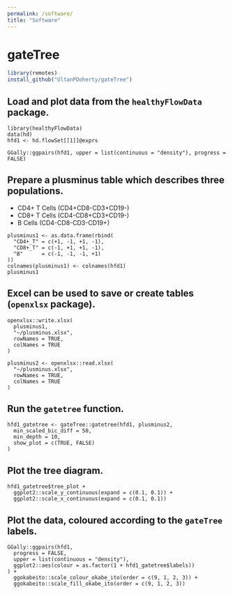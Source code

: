 ```yaml
---
permalink: /software/
title: "Software"
---
```


# gateTree

```r
library(remotes)
install_github("UltanPDoherty/gateTree")
```

## Load and plot data from the `healthyFlowData` package.
```{r hfd1_setup, message=FALSE, warning=FALSE}
library(healthyFlowData)
data(hd)
hfd1 <- hd.flowSet[[1]]@exprs

GGally::ggpairs(hfd1, upper = list(continuous = "density"), progress = FALSE)
```

## Prepare a plusminus table which describes three populations.

* CD4+ T Cells (CD4+CD8-CD3+CD19-)
* CD8+ T Cells (CD4-CD8+CD3+CD19-)
* B Cells      (CD4-CD8-CD3-CD19+)

```{r plusminus, message=FALSE, warning=FALSE}
plusminus1 <- as.data.frame(rbind(
  "CD4+_T" = c(+1, -1, +1, -1),
  "CD8+_T" = c(-1, +1, +1, -1),
  "B"      = c(-1, -1, -1, +1)
))
colnames(plusminus1) <- colnames(hfd1)
plusminus1
```

## Excel can be used to save or create tables (`openxlsx` package).
```{r openxlsx}
openxlsx::write.xlsx(
  plusminus1,
  "~/plusminus.xlsx",
  rowNames = TRUE,
  colNames = TRUE
)

plusminus2 <- openxlsx::read.xlsx(
  "~/plusminus.xlsx",
  rowNames = TRUE,
  colNames = TRUE
)
```

## Run the `gatetree` function.
```{r gatetree, message=FALSE, warning=FALSE}
hfd1_gatetree <- gateTree::gatetree(hfd1, plusminus2,
  min_scaled_bic_diff = 50,
  min_depth = 10,
  show_plot = c(TRUE, FALSE)
)
```

## Plot the tree diagram.
```{r tree_plot, message=FALSE, warning=FALSE}
hfd1_gatetree$tree_plot +
  ggplot2::scale_y_continuous(expand = c(0.1, 0.1)) +
  ggplot2::scale_x_continuous(expand = c(0.1, 0.1))
```

## Plot the data, coloured according to the `gateTree` labels.
```{r ggpairs, message=FALSE, warning=FALSE}
GGally::ggpairs(hfd1,
  progress = FALSE,
  upper = list(continuous = "density"),
  ggplot2::aes(colour = as.factor(1 + hfd1_gatetree$labels))
) +
  ggokabeito::scale_colour_okabe_ito(order = c(9, 1, 2, 3)) +
  ggokabeito::scale_fill_okabe_ito(order = c(9, 1, 2, 3))
```
